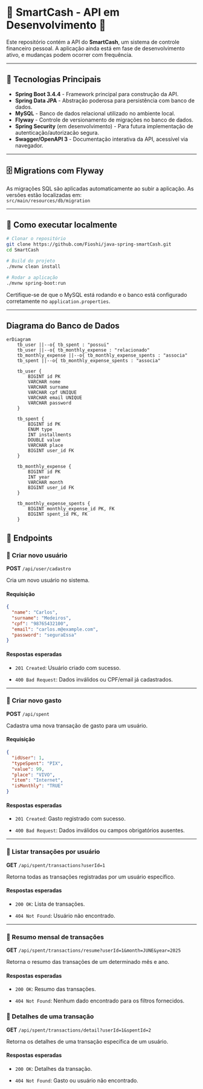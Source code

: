 # 🚧 SmartCash - API em Desenvolvimento 🚧

Este repositório contém a API do **SmartCash**, um sistema de controle financeiro pessoal. A aplicação ainda está em fase de desenvolvimento ativo, e mudanças podem ocorrer com frequência.

---

## 🧰 Tecnologias Principais

- **Spring Boot 3.4.4** - Framework principal para construção da API.
- **Spring Data JPA** - Abstração poderosa para persistência com banco de dados.
- **MySQL** - Banco de dados relacional utilizado no ambiente local.
- **Flyway** - Controle de versionamento de migrações no banco de dados.
- **Spring Security** (em desenvolvimento) - Para futura implementação de autenticação/autorizacão segura.
- **Swagger/OpenAPI 3** - Documentação interativa da API, acessível via navegador.

---

## 🗄️ Migrations com Flyway

As migrações SQL são aplicadas automaticamente ao subir a aplicação. As versões estão localizadas em:  
`src/main/resources/db/migration`

---

## 🚀 Como executar localmente

```bash
# Clonar o repositório
git clone https://github.com/Fioshi/java-spring-smartCash.git
cd SmartCash

# Build do projeto
./mvnw clean install

# Rodar a aplicação
./mvnw spring-boot:run
```

Certifique-se de que o MySQL está rodando e o banco está configurado corretamente no `application.properties`.

---

## Diagrama do Banco de Dados

```mermaid
erDiagram
    tb_user ||--o{ tb_spent : "possui"
    tb_user ||--o{ tb_monthly_expense : "relacionado"
    tb_monthly_expense ||--o{ tb_monthly_expense_spents : "associa"
    tb_spent ||--o{ tb_monthly_expense_spents : "associa"

    tb_user {
        BIGINT id PK
        VARCHAR nome
        VARCHAR surname
        VARCHAR cpf UNIQUE
        VARCHAR email UNIQUE
        VARCHAR password
    }

    tb_spent {
        BIGINT id PK
        ENUM type
        INT installments
        DOUBLE value
        VARCHAR place
        BIGINT user_id FK
    }

    tb_monthly_expense {
        BIGINT id PK
        INT year
        VARCHAR month
        BIGINT user_id FK
    }

    tb_monthly_expense_spents {
        BIGINT monthly_expense_id PK, FK
        BIGINT spent_id PK, FK
    }
```

## 🔗 Endpoints

### 📅 Criar novo usuário

**POST** `/api/user/cadastro`

Cria um novo usuário no sistema.

#### Requisição

```json
{
  "name": "Carlos",
  "surname": "Medeiros",
  "cpf": "98765432100",
  "email": "carlos.m@example.com",
  "password": "seguraEssa"
}

```

#### Respostas esperadas

-   `201 Created`: Usuário criado com sucesso.

-   `400 Bad Request`: Dados inválidos ou CPF/email já cadastrados.


----------

### 📅 Criar novo gasto

**POST** `/api/spent`

Cadastra uma nova transação de gasto para um usuário.

#### Requisição

```json
{
  "idUser": 1,
  "typeSpent": "PIX",
  "value": 99,
  "place": "VIVO",
  "item": "Internet",
  "isMonthly": "TRUE"
}

```

#### Respostas esperadas

-   `201 Created`: Gasto registrado com sucesso.

-   `400 Bad Request`: Dados inválidos ou campos obrigatórios ausentes.


----------

### 📄 Listar transações por usuário

**GET** `/api/spent/transactions?userId=1`

Retorna todas as transações registradas por um usuário específico.

#### Respostas esperadas

-   `200 OK`: Lista de transações.

-   `404 Not Found`: Usuário não encontrado.


----------

### 📄 Resumo mensal de transações

**GET** `/api/spent/transactions/resume?userId=1&month=JUNE&year=2025`

Retorna o resumo das transações de um determinado mês e ano.

#### Respostas esperadas

-   `200 OK`: Resumo das transações.

-   `404 Not Found`: Nenhum dado encontrado para os filtros fornecidos.

### 📄 Detalhes de uma transação

**GET** `/api/spent/transactions/detail?userId=1&spentId=2`

Retorna os detalhes de uma transação específica de um usuário.

#### Respostas esperadas

-   `200 OK`: Detalhes da transação.

-   `404 Not Found`: Gasto ou usuário não encontrado.
